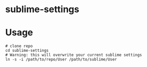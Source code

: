 sublime-settings
================

# Usage

	# clone repo
	cd sublime-settings
	# Warning: this will overwrite your current sublime settings
	ln -s -i /path/to/repo/User /path/to/sublime/User
